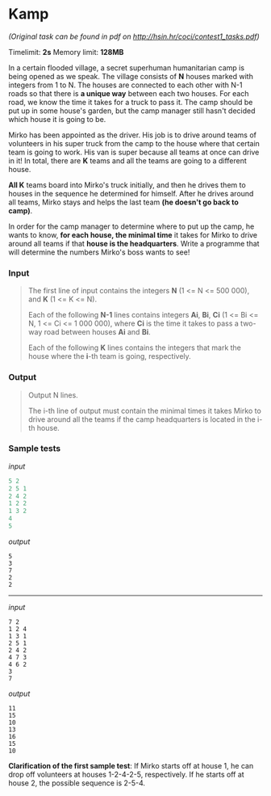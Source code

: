 # Kamp

*(Original task can be found in pdf on http://hsin.hr/coci/contest1_tasks.pdf)*

Timelimit: **2s** Memory limit: **128MB**

In a certain flooded village, a secret superhuman humanitarian camp is being opened as we speak. The village consists of **N** houses marked with integers from 1 to N. The houses are connected to each other with N-1 roads so that there is **a unique way** between each two houses. For each road, we know the time it takes for a truck to pass it. The camp should be put up in some house's garden, but the camp manager still hasn't decided which house it is going to be.

Mirko has been appointed as the driver. His job is to drive around teams of volunteers in his super truck from the camp to the house where that certain team is going to work. His van is super because all teams at once can drive in it! In total, there are **K** teams and all the teams are going to a different house.

**All K** teams board into Mirko's truck initially, and then he drives them to houses in the sequence he determined for himself. After he drives around all teams, Mirko stays and helps the last team **(he doesn't go back to camp)**.

In order for the camp manager to determine where to put up the camp, he wants to know, **for each house, the minimal time** it takes for Mirko to drive around all teams if that **house is the headquarters**. Write a programme that will determine the numbers Mirko's boss wants to see!

### Input
> The first line of input contains the integers **N** (1 <= N <= 500 000), and **K** (1 <= K <= N).
>
> Each of the following **N-1** lines contains integers **Ai**, **Bi**, **Ci** (1 <= Bi <= N, 1 <= Ci <= 1 000 000), where **Ci** is the time it takes
> to pass a two-way road between houses **Ai** and **Bi**.
>
> Each of the following **K** lines contains the integers that mark the house where the **i**-th team is going, respectively.

### Output
> Output N lines.
>
> The i-th line of output must contain the minimal times it takes Mirko to drive around all the teams if the camp headquarters is located in the i-th house.

### Sample tests
_input_

``` c
5 2 
2 5 1
2 4 2
1 2 2
1 3 2
4
5
```
_output_

```
5
3
7
2
2
```

---

_input_

```
7 2
1 2 4
1 3 1
2 5 1
2 4 2
4 7 3
4 6 2
3
7
```

_output_

```
11
15
10
13
16
15
10
```

**Clarification of the first sample test**: If Mirko starts off at house 1, he can drop off volunteers at houses 1-2-4-2-5, respectively. If he starts off at house 2, the possible sequence is 2-5-4.